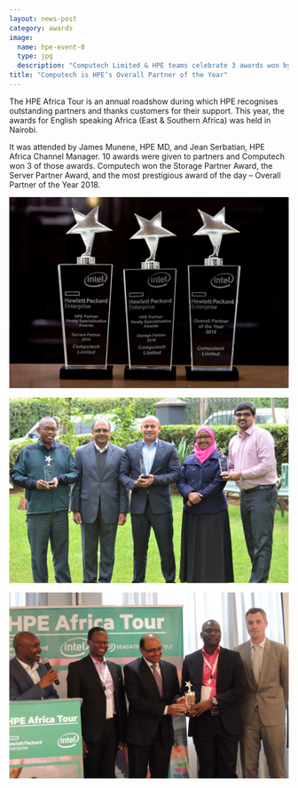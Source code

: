 ```yaml
---
layout: news-post
category: awards
image:
  name: hpe-event-0
  type: jpg
  description: "Computech Limited & HPE teams celebrate 3 awards won by Computech during the HPE Africa Tour"
title: "Computech is HPE’s Overall Partner of the Year"
---
```


The HPE Africa Tour is an annual roadshow during which HPE recognises outstanding partners and thanks customers for their support. This year, the awards for English speaking Africa (East & Southern Africa) was held in Nairobi.

It was attended by James Munene, HPE MD, and Jean Serbatian, HPE Africa Channel Manager. 10 awards were given to partners and Computech won 3 of those awards. Computech won the Storage Partner Award, the Server Partner Award, and the most prestigious award of the day – Overall Partner of the Year 2018.

![Computech’s 3 awards won at the event, the highest number won by any partner](/assets/news/hpe-event-1.jpg)

![Computech Limited’s team celebrates winning 3 awards](/assets/news/hpe-event-2.jpg)

![Computech Limited’s Dipak Galaiya and David Okwach receive the Overall HPE Partner of the Year Award, while HPE East Africa MD James Munene looks on.](/assets/news/hpe-event-3.jpg)

